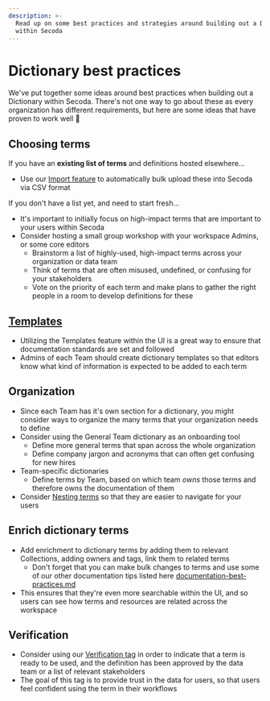 ```yaml
---
description: >-
  Read up on some best practices and strategies around building out a Dictionary
  within Secoda
---
```


# Dictionary best practices

We've put together some ideas around best practices when building out a Dictionary within Secoda. There's not one way to go about these as every organization has different requirements, but here are some ideas that have proven to work well :rocket:

## Choosing terms

If you have an **existing list of terms** and definitions hosted elsewhere...

* Use our [Import feature](../resource-and-metadata-management/import-and-export-data.md#importing-metadata-into-secoda) to automatically bulk upload these into Secoda via CSV format

If you don't have a list yet, and need to start fresh...

* It's important to initially focus on high-impact terms that are important to your users within Secoda
* Consider hosting a small group workshop with your workspace Admins, or some core editors
  * Brainstorm a list of highly-used, high-impact terms across your organization or data team
  * Think of terms that are often misused, undefined, or confusing for your stakeholders
  * Vote on the priority of each term and make plans to gather the right people in a room to develop definitions for these

## [Templates](../resource-and-metadata-management/add-documentation/templates.md)

* Utilizing the Templates feature within the UI is a great way to ensure that documentation standards are set and followed
* Admins of each Team should create dictionary templates so that editors know what kind of information is expected to be added to each term

## Organization

* Since each Team has it's own section for a dictionary, you might consider ways to organize the many terms that your organization needs to define
* Consider using the General Team dictionary as an onboarding tool&#x20;
  * Define more general terms that span across the whole organization&#x20;
  * Define company jargon and acronyms that can often get confusing for new hires
* Team-specific dictionaries
  * Define terms by Team, based on which team _owns_ those terms and therefore owns the documentation of them
* Consider [Nesting terms](../features/dictionary.md#nesting-terms) so that they are easier to navigate for your users

## Enrich dictionary terms

* Add enrichment to dictionary terms by adding them to relevant Collections, adding owners and tags, link them to related terms
  * Don't forget that you can make bulk changes to terms and use some of our other documentation tips listed here [documentation-best-practices.md](documentation-best-practices.md "mention")
* This ensures that they're even more searchable within the UI, and so users can see how terms and resources are related across the workspace

## Verification

* Consider using our [Verification tag](../resource-and-metadata-management/tags/verified-tag.md) in order to indicate that a term is ready to be used, and the definition has been approved by the data team or a list of relevant stakeholders
* The goal of this tag is to provide trust in the data for users, so that users feel confident using the term in their workflows
